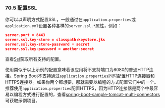 ### 70.5 配置SSL

你可以以声明方式配置SSL，一般通过在`application.properties`或`application.yml`设置各种各样的`server.ssl.*`属性，例如：
```json
server.port = 8443
server.ssl.key-store = classpath:keystore.jks
server.ssl.key-store-password = secret
server.ssl.key-password = another-secret
```
查看[Ssl](https://github.com/spring-projects/spring-boot/tree/v1.4.1.RELEASE/spring-boot/src/main/java/org/springframework/boot/context/embedded/Ssl.java)获取所有支持的配置。

使用类似于以上示例的配置意味着该应用将不支持端口为8080的普通HTTP连接。Spring Boot不支持通过`application.properties`同时配置HTTP连接器和HTTPS连接器。如果你两个都想要，那就需要以编程的方式配置它们中的一个。推荐使用`application.properties`配置HTTPS，因为HTTP连接器是两个中最容易以编程方式进行配置的，查看[spring-boot-sample-tomcat-multi-connectors](https://github.com/spring-projects/spring-boot/tree/v1.4.1.RELEASE/spring-boot-samples/spring-boot-sample-tomcat-multi-connectors)可获取示例项目。
